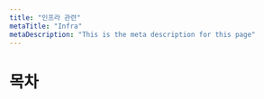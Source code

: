 ```yaml
---
title: "인프라 관련"
metaTitle: "Infra"
metaDescription: "This is the meta description for this page"
---
```


# 목차

